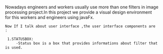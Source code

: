 Nowadays engineers and workers usually use more than one filters in image processing project.In this project we provide a visual design environment for this workers and engineers using javaFx.

    Now If I talk about user interface ,the user interface components are :
    
     1.STATUSBOX:
         -Status box is a box that provides informations about filter that is used.
         
          
       
         
